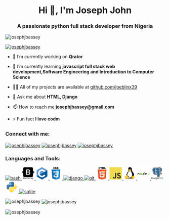 <h1 align="center">Hi 👋, I'm Joseph John</h1>
<h3 align="center">A passionate python full stack developer from Nigeria</h3>

<p align="left"> <img src="https://komarev.com/ghpvc/?username=josephjbassey&label=Profile%20views&color=0e75b6&style=flat" alt="josephjbassey" /> </p>

<p align="left"> <a href="https://twitter.com/josephjbassey" target="blank"><img src="https://img.shields.io/twitter/follow/josephjbassey?logo=twitter&style=for-the-badge" alt="josephjbassey" /></a> </p>

- 🔭 I’m currently working on **Qrator**

- 🌱 I’m currently learning **javascript full stack web development,Software Engineering and Introduction to Computer Science**

- 👨‍💻 All of my projects are available at <a href="https:github.com/joeblinx39">github.com/joeblinx39</a>

- 💬 Ask me about **HTML, Django**

- 📫 How to reach me **josephjbassey@gmail.com**

- ⚡ Fun fact **I love codm**

<h3 align="left">Connect with me:</h3>
<p align="left">
<a href="https://twitter.com/josephjbassey" target="blank"><img align="center" src="https://raw.githubusercontent.com/rahuldkjain/github-profile-readme-generator/master/src/images/icons/Social/twitter.svg" alt="josephjbassey" height="30" width="40" /></a>
<a href="https://linkedin.com/in/josephjbassey" target="blank"><img align="center" src="https://raw.githubusercontent.com/rahuldkjain/github-profile-readme-generator/master/src/images/icons/Social/linked-in-alt.svg" alt="josephjbassey" height="30" width="40" /></a>
<a href="https://instagram.com/josephjbassey" target="blank"><img align="center" src="https://raw.githubusercontent.com/rahuldkjain/github-profile-readme-generator/master/src/images/icons/Social/instagram.svg" alt="josephjbassey" height="30" width="40" /></a>
</p>

<h3 align="left">Languages and Tools:</h3>
<p align="left"> <a href="https://www.gnu.org/software/bash/" target="_blank" rel="noreferrer"> <img src="https://www.vectorlogo.zone/logos/gnu_bash/gnu_bash-icon.svg" alt="bash" width="40" height="40"/> </a> <a href="https://getbootstrap.com" target="_blank" rel="noreferrer"> <img src="https://raw.githubusercontent.com/devicons/devicon/master/icons/bootstrap/bootstrap-plain-wordmark.svg" alt="bootstrap" width="40" height="40"/> </a> <a href="https://www.cprogramming.com/" target="_blank" rel="noreferrer"> <img src="https://raw.githubusercontent.com/devicons/devicon/master/icons/c/c-original.svg" alt="c" width="40" height="40"/> </a> <a href="https://www.w3schools.com/css/" target="_blank" rel="noreferrer"> <img src="https://raw.githubusercontent.com/devicons/devicon/master/icons/css3/css3-original-wordmark.svg" alt="css3" width="40" height="40"/> </a> <a href="https://www.djangoproject.com/" target="_blank" rel="noreferrer"> <img src="https://cdn.worldvectorlogo.com/logos/django.svg" alt="django" width="40" height="40"/> </a> <a href="https://git-scm.com/" target="_blank" rel="noreferrer"> <img src="https://www.vectorlogo.zone/logos/git-scm/git-scm-icon.svg" alt="git" width="40" height="40"/> </a> <a href="https://www.w3.org/html/" target="_blank" rel="noreferrer"> <img src="https://raw.githubusercontent.com/devicons/devicon/master/icons/html5/html5-original-wordmark.svg" alt="html5" width="40" height="40"/> </a> <a href="https://developer.mozilla.org/en-US/docs/Web/JavaScript" target="_blank" rel="noreferrer"> <img src="https://raw.githubusercontent.com/devicons/devicon/master/icons/javascript/javascript-original.svg" alt="javascript" width="40" height="40"/> </a> <a href="https://www.linux.org/" target="_blank" rel="noreferrer"> <img src="https://raw.githubusercontent.com/devicons/devicon/master/icons/linux/linux-original.svg" alt="linux" width="40" height="40"/> </a> <a href="https://nodejs.org" target="_blank" rel="noreferrer"> <img src="https://raw.githubusercontent.com/devicons/devicon/master/icons/nodejs/nodejs-original-wordmark.svg" alt="nodejs" width="40" height="40"/> </a> <a href="https://www.postgresql.org" target="_blank" rel="noreferrer"> <img src="https://raw.githubusercontent.com/devicons/devicon/master/icons/postgresql/postgresql-original-wordmark.svg" alt="postgresql" width="40" height="40"/> </a> <a href="https://www.python.org" target="_blank" rel="noreferrer"> <img src="https://raw.githubusercontent.com/devicons/devicon/master/icons/python/python-original.svg" alt="python" width="40" height="40"/> </a> <a href="https://www.sqlite.org/" target="_blank" rel="noreferrer"> <img src="https://www.vectorlogo.zone/logos/sqlite/sqlite-icon.svg" alt="sqlite" width="40" height="40"/> </a> </p>

<p><img align="left" src="https://github-readme-stats.vercel.app/api/top-langs?username=josephjbassey&show_icons=true&locale=en&layout=compact" alt="josephjbassey" /></p>

<p>&nbsp;<img align="center" src="https://github-readme-stats.vercel.app/api?username=josephjbassey&show_icons=true&locale=en" alt="josephjbassey" /></p>

<p><img align="center" src="https://github-readme-streak-stats.herokuapp.com/?user=josephjbassey&" alt="josephjbassey" /></p>
